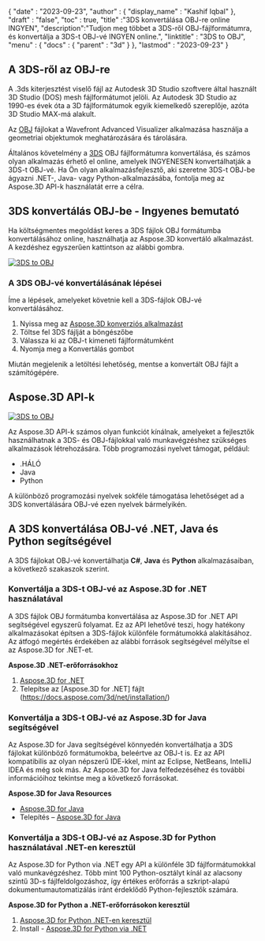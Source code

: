 {
  "date" : "2023-09-23",
  "author" : {
    "display_name" : "Kashif Iqbal"
},
  "draft" : "false",
  "toc" : true,
  "title" :"3DS konvertálása OBJ-re online INGYEN",
  "description":"Tudjon meg többet a 3DS-ről OBJ-fájlformátumra, és konvertálja a 3DS-t OBJ-vé INGYEN online.",
  "linktitle" : "3DS to OBJ",
  "menu" : {
    "docs" : {
      "parent" : "3d"
}
},
  "lastmod" : "2023-09-23"
}

## A 3DS-ről az OBJ-re

A .3ds kiterjesztést viselő fájl az Autodesk 3D Studio szoftvere által használt 3D Studio (DOS) mesh fájlformátumot jelöli. Az Autodesk 3D Studio az 1990-es évek óta a 3D fájlformátumok egyik kiemelkedő szereplője, azóta 3D Studio MAX-má alakult.

Az [OBJ](/hu/3d/obj/) fájlokat a Wavefront Advanced Visualizer alkalmazása használja a geometriai objektumok meghatározására és tárolására.

Általános követelmény a [3DS](/hu/3d/3ds/) OBJ fájlformátumra konvertálása, és számos olyan alkalmazás érhető el online, amelyek INGYENESEN konvertálhatják a 3DS-t OBJ-vé. Ha Ön olyan alkalmazásfejlesztő, aki szeretne 3DS-t OBJ-be ágyazni .NET-, Java- vagy Python-alkalmazásába, fontolja meg az Aspose.3D API-k használatát erre a célra.

## 3DS konvertálás OBJ-be - Ingyenes bemutató

Ha költségmentes megoldást keres a 3DS fájlok OBJ formátumba konvertálásához online, használhatja az Aspose.3D konvertáló alkalmazást. A kezdéshez egyszerűen kattintson az alábbi gombra.

[![3DS to OBJ](../3ds-to-obj.png)](https://products.aspose.app/3d/conversion/3ds-to-obj)

### A 3DS OBJ-vé konvertálásának lépései

Íme a lépések, amelyeket követnie kell a 3DS-fájlok OBJ-vé konvertálásához.

1. Nyissa meg az [Aspose.3D konverziós alkalmazást](https://products.aspose.app/3d/conversion/3DS-to-obj)
1. Töltse fel 3DS fájlját a böngészőbe
1. Válassza ki az OBJ-t kimeneti fájlformátumként
1. Nyomja meg a Konvertálás gombot

Miután megjelenik a letöltési lehetőség, mentse a konvertált OBJ fájlt a számítógépére.

## Aspose.3D API-k

[![3DS to OBJ](../try-aspose-3d.png)](https://products.aspose.com/3d/)

Az Aspose.3D API-k számos olyan funkciót kínálnak, amelyeket a fejlesztők használhatnak a 3DS- és OBJ-fájlokkal való munkavégzéshez szükséges alkalmazások létrehozására. Több programozási nyelvet támogat, például:

* .HÁLÓ
* Java
* Python

A különböző programozási nyelvek sokféle támogatása lehetőséget ad a 3DS konvertálására OBJ-vé ezen nyelvek bármelyikén.

## A 3DS konvertálása OBJ-vé .NET, Java és Python segítségével

A 3DS fájlokat OBJ-vé konvertálhatja **C#**, **Java** és **Python** alkalmazásaiban, a következő szakaszok szerint.

### Konvertálja a 3DS-t OBJ-vé az Aspose.3D for .NET használatával

A 3DS fájlok OBJ formátumba konvertálása az Aspose.3D for .NET API segítségével egyszerű folyamat. Ez az API lehetővé teszi, hogy hatékony alkalmazásokat építsen a 3DS-fájlok különféle formátumokká alakításához. Az átfogó megértés érdekében az alábbi források segítségével mélyítse el az Aspose.3D for .NET-et.

**Aspose.3D .NET-erőforrásokhoz**

1. [Aspose.3D for .NET](https://products.aspose.com/3d/net/)
1. Telepítse az [Aspose.3D for .NET] fájlt (https://docs.aspose.com/3d/net/installation/)

### Konvertálja a 3DS-t OBJ-vé az Aspose.3D for Java segítségével

Az Aspose.3D for Java segítségével könnyedén konvertálhatja a 3DS fájlokat különböző formátumokba, beleértve az OBJ-t is. Ez az API kompatibilis az olyan népszerű IDE-kkel, mint az Eclipse, NetBeans, IntelliJ IDEA és még sok más. Az Aspose.3D for Java felfedezéséhez és további információihoz tekintse meg a következő forrásokat.

**Aspose.3D for Java Resources**

* [Aspose.3D for Java](https://products.aspose.com/3d/java/)
* Telepítés – [Aspose.3D for Java](https://docs.aspose.com/3d/java/installation/)

### Konvertálja a 3DS-t OBJ-vé az Aspose.3D for Python használatával .NET-en keresztül

Az Aspose.3D for Python via .NET egy API a különféle 3D fájlformátumokkal való munkavégzéshez. Több mint 100 Python-osztályt kínál az alacsony szintű 3D-s fájlfeldolgozáshoz, így értékes erőforrás a szkript-alapú dokumentumautomatizálás iránt érdeklődő Python-fejlesztők számára.

**Aspose.3D for Python a .NET-erőforrásokon keresztül**

1. [Aspose.3D for Python .NET-en keresztül](https://products.aspose.com/3d/python-net/)
1. Install - [Aspose.3D for Python via .NET](https://releases.aspose.com/3d/python-net/)
